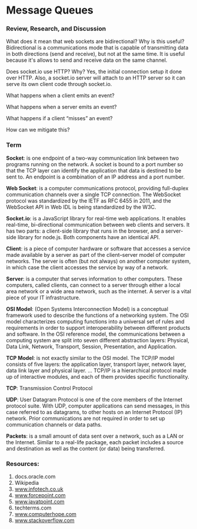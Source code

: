 # Message Queues


### Review, Research, and Discussion

What does it mean that web sockets are bidirectional? Why is this useful?
Bidirectional is a communications mode that is capable of transmitting data in both directions (send and receive), but not at the same time.
It is useful because it's allows to send and receive data on the same channel.

Does socket.io use HTTP? Why?
Yes, the initial connection setup it done over HTTP. Also, a socket.io server will attach to an HTTP server so it can serve its own client code through socket.io.

What happens when a client emits an event?

What happens when a server emits an event?

What happens if a client “misses” an event?

How can we mitigate this?


### Term

**Socket**: is one endpoint of a two-way communication link between two programs running on the network. A socket is bound to a port number so that the TCP layer can identify the application that data is destined to be sent to. An endpoint is a combination of an IP address and a port number.

**Web Socket**: is a computer communications protocol, providing full-duplex communication channels over a single TCP connection. The WebSocket protocol was standardized by the IETF as RFC 6455 in 2011, and the WebSocket API in Web IDL is being standardized by the W3C.

**Socket.io**: is a JavaScript library for real-time web applications. It enables real-time, bi-directional communication between web clients and servers. It has two parts: a client-side library that runs in the browser, and a server-side library for node.js. Both components have an identical API.

**Client**: is a piece of computer hardware or software that accesses a service made available by a server as part of the client–server model of computer networks. The server is often (but not always) on another computer system, in which case the client accesses the service by way of a network.

**Server**: is a computer that serves information to other computers. These computers, called clients, can connect to a server through either a local area network or a wide area network, such as the internet. A server is a vital piece of your IT infrastructure.

**OSI Model**: (Open Systems Interconnection Model) is a conceptual framework used to describe the functions of a networking system. The OSI model characterizes computing functions into a universal set of rules and requirements in order to support interoperability between different products and software. In the OSI reference model, the communications between a computing system are split into seven different abstraction layers: Physical, Data Link, Network, Transport, Session, Presentation, and Application.

**TCP Model**: is not exactly similar to the OSI model. The TCP/IP model consists of five layers: the application layer, transport layer, network layer, data link layer and physical layer. ... TCP/IP is a hierarchical protocol made up of interactive modules, and each of them provides specific functionality.

**TCP**: Transmission Control Protocol

**UDP**: User Datagram Protocol is one of the core members of the Internet protocol suite. With UDP, computer applications can send messages, in this case referred to as datagrams, to other hosts on an Internet Protocol (IP) network. Prior communications are not required in order to set up communication channels or data paths.

**Packets**: is a small amount of data sent over a network, such as a LAN or the Internet. Similar to a real-life package, each packet includes a source and destination as well as the content (or data) being transferred.







### Resources: 
1. docs.oracle.com
2. Wikipedia
3. www.infotech.co.uk
4. www.forcepoint.com
5. www.javatpoint.com
6. techterms.com
7. www.computerhope.com
8. www.stackoverflow.com